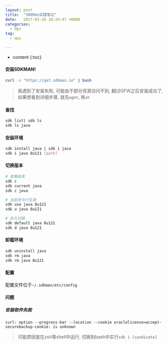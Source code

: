 ```yaml
---
layout: post
title:  "SDKMan实践笔记"
date:   2017-03-28 10:24:47 +0800
categories:
  - Ops
tag:
  - ops

---
```


* content
{:toc}

#### 安装SDKMAN!

``` sh
curl -s "https://get.sdkman.io" | bash
```
> 我遇到了安装失败, 可能由于部分资源访问不到, 翻过GFW之后安装成功了, 如果想看到详细步骤, 就先`wget`, 再`sh`

#### 查找
``` sh
sdk list| sdk ls
sdk ls java
```


#### 安装环境

``` sh
sdk install java | sdk i java
sdk i java 8u121 [path]
```

#### 切换版本
``` sh
# 查看版本
sdk c
sdk current java
sdk c java
```

``` sh
# 当前命令行生效
sdk use java 8u121
sdk u java 8u121
```
``` sh
# 永久切换
sdk default java 8u121
sdk d java 8u121
```

#### 卸载环境
``` sh
sdk uninstall java
sdk rm java
sdk rm java 8u121
```

#### 配置
配置文件位于`~/.sdkman/etc/config`

#### 问题

##### 安装软件失败
`curl: option --progress-bar --location --cookie oraclelicense=accept-securebackup-cookie: is unknown`

>可能原因是在zsh等shell中运行, 切换到bash中实行`sdk i [candicate]`
